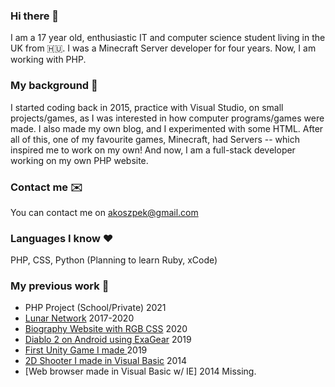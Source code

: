 ### Hi there 👋
I am a 17 year old, enthusiastic IT and computer science student living in the UK from 🇭🇺.
I was a Minecraft Server developer for four years. Now, I am working with PHP.

### My background 💫
I started coding back in 2015, practice with Visual Studio, on small projects/games, as I was interested
in how computer programs/games were made. I also made my own blog, and I experimented
with some HTML. After all of this, one of my favourite games, Minecraft, had Servers -- which inspired me
to work on my own! And now, I am a full-stack developer working on my own PHP website.

### Contact me ✉️
You can contact me on akoszpek@gmail.com 

### Languages I know ❤️
PHP, CSS, Python (Planning to learn Ruby, xCode)

### My previous work 🔨
- PHP Project (School/Private) 2021
- [Lunar Network](https://github.com/ExenalEurope/lunarmc) 2017-2020
- [Biography Website with RGB CSS](https://github.com/ExenalEurope/website) 2020
- [Diablo 2 on Android using ExaGear](https://github.com/ExenalEurope/diablo2android) 2019
- [First Unity Game I made ](https://github.com/ExenalEurope/hexgons) 2019
- [2D Shooter I made in Visual Basic](https://github.com/ExenalEurope/spaceshooter) 2014
- [Web browser made in Visual Basic w/ IE] 2014 Missing. 
